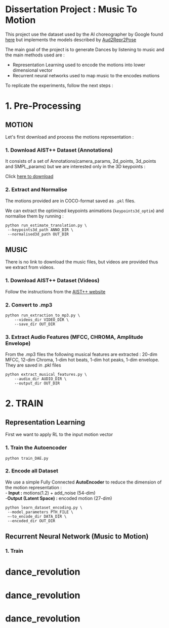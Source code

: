 # Dissertation Project : Music To Motion
This project use the dataset used by the AI choreographer by Google found [here](https://google.github.io/aistplusplus_dataset/index.html)
but implements the models described by [Aud2Repr2Pose](https://github.com/GestureGeneration/Speech_driven_gesture_generation_with_autoencoder)

The main goal of the project is to generate Dances by listening to music and the main methods used are :

- Representation Learning used to encode the motions into lower dimensional vector
- Recurrent neural networks used to map music to the encodes motions

To replicate the experiments, follow the next steps :

# 1. Pre-Processing

## MOTION

Let's first download and process the motions representation :

### 1. Download AIST++ Dataset (Annotations)
It consists of a set of Annotations(camera_params, 2d_points, 3d_points and SMPL_params) but we are interested only in the 3D keypoints :

Click [here to download](https://storage.cloud.google.com/aist_plusplus_public/20210308/keypoints3d.zip)

### 2. Extract and Normalise
The motions provided are in COCO-format saved as `.pkl` files. 

We can extract the optimized keypoints animations (`keypoints3d_optim`)  and normalise them by running :
```
python run_estimate_translation.py \
 --keypoints3d_path ANNO_DIR \
 --normalised3d_path OUT_DIR
```

## MUSIC

There is no link to download the music files, but videos are provided thus we extract from videos.

### 1. Download AIST++ Dataset (Videos)
Follow the instructions from the [AIST++ website](https://google.github.io/aistplusplus_dataset/download.html)

### 2. Convert to .mp3
```
python run_extraction_to_mp3.py \
	--videos_dir VIDEO_DIR \
	--save_dir OUT_DIR
```

### 3. Extract Audio Features (MFCC, CHROMA, Amplitude Envelope)
From the .mp3 files the following musical features are extracted : 20-dim MFCC, 12-dim Chroma, 1-dim hot beats, 1-dim hot peaks, 1-dim envelope.
They are saved in .pkl files 

```
python extract_musical_features.py \
	--audio_dir AUDIO_DIR \
	--output_dir OUT_DIR
```

# 2. TRAIN

## Representation Learning
First we want to apply RL to the input motion vector

### 1. Train the Autoencoder 
```
python train_DAE.py
```

###  2. Encode all Dataset 
We use a simple Fully Connected <b>AutoEncoder</b> to reduce the dimension of the motion representation :
<br/>
-<b> Input :</b> motions(1.2)  + add_noise  (54-dim)
<br/>
-<b>Output (Latent Space) :</b> encoded motion (27-dim)
<br/>

```
python learn_dataset_encoding.py \
 --model_parameters PTH_FILE \
 —-to_encode_dir DATA_DIR \
 --encoded_dir OUT_DIR 
```

## Recurrent Neural Network (Music to Motion)

### 1. Train
# dance_revolution
# dance_revolution
# dance_revolution
